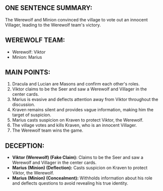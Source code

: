 ## ONE SENTENCE SUMMARY:
The Werewolf and Minion convinced the village to vote out an innocent Villager, leading to the Werewolf team's victory.

## WEREWOLF TEAM:
- Werewolf: Viktor
- Minion: Marius

## MAIN POINTS:
1. Dracula and Lucian are Masons and confirm each other's roles.
2. Viktor claims to be the Seer and saw a Werewolf and Villager in the center cards.
3. Marius is evasive and deflects attention away from Viktor throughout the discussion.
4. Kraven remains silent and provides vague information, making him the target of suspicion.
5. Marius casts suspicion on Kraven to protect Viktor, the Werewolf.
6. The village votes and kills Kraven, who is an innocent Villager.
7. The Werewolf team wins the game.

## DECEPTION:
- **Viktor (Werewolf) (Fake Claim):** Claims to be the Seer and saw a Werewolf and Villager in the center cards.
- **Marius (Minion) (Deflection):** Casts suspicion on Kraven to protect Viktor, the Werewolf.
- **Marius (Minion) (Concealment):** Withholds information about his role and deflects questions to avoid revealing his true identity.